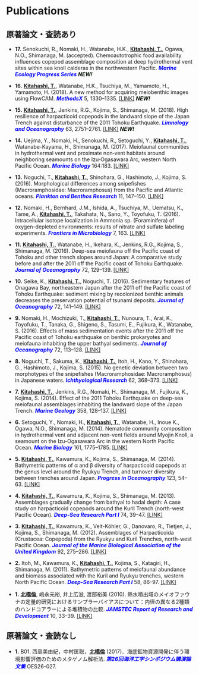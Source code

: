 # Publications

## 原著論文・査読あり

- **17.** Senokuchi, R., Nomaki, H., Watanabe, H.K., **<u>Kitahashi, T.</u>**, Ogawa, N.O., Shimanaga, M. (accepted). Chemoautotrophic food availability influences copepod assemblage composition at deep hydrothermal vent sites within sea knoll calderas in the northwestern Pacific. ***<font color="blue">Marine Ecology Progress Series</font>*** ***<font color="res">NEW!</font>***

- **16.** **<u>Kitahashi, T.</u>**, Watanabe, H.K., Tsuchiya, M., Yamamoto, H., Yamamoto, H. (2018). A new method for acquiring meiobenthic images using FlowCAM. ***<font color="blue">MethodsX</font>*** 5, 1330–1335. <a href="https://doi.org/10.1016/J.MEX.2018.10.012" target="_blank">[LINK]</a> ***<font color="res">NEW!</font>***

- **15.** **<u>Kitahashi, T.</u>**, Jenkins, R.G., Kojima, S., Shimanaga, M. (2018). High resilience of harpacticoid copepods in the landward slope of the Japan Trench against disturbance of the 2011 Tohoku Earthquake. ***<font color="blue">Limnology and Oceanography</font>*** 63, 2751–2761. <a href="https://doi.org/10.1002/lno.11006" target="_blank">[LINK]</a> ***<font color="res">NEW!</font>***

- **14.** Uejima, Y., Nomaki, H., Senokuchi, R., Setoguchi, Y., **<u>Kitahashi, T.</u>**, Watanabe-Kayama, H., Shimanaga, M. (2017). Meiofaunal communities in hydrothermal vent and proximate non‐vent habitats around neighboring seamounts on the Izu‐Ogasawara Arc, western North Pacific Ocean. ***<font color="blue">Marine Biology</font>*** 164:183. <a href="https://doi.org/10.1007/s00227-017-3218-6" target="_blank">[LINK]</a>

- **13.** Noguchi, T., **<u>Kitahashi, T.</u>**, Shinohara, G., Hashimoto, J., Kojima, S. (2016). Morphological differences among snipefishes (Macroramphosidae: Macroramphosus) from the Pacific and Atlantic oceans. ***<font color="blue">Plankton and Benthos Research</font>*** 11, 147–150. <a href="https://doi.org/10.3800/pbr.11.147" target="_blank">[LINK]</a>

- **12.** Nomaki, H., Bernhard, J.M., Ishida, A., Tsuchiya, M., Uematsu, K., Tame, A., **<u>Kitahashi, T.</u>**, Takahata, N., Sano, Y., Toyofuku, T. (2016). Intracellular isotope localization in Ammonia sp. (Foraminifera) of oxygen-depleted environments: results of nitrate and sulfate labeling experiments. ***<font color="blue">Frontiers in Microbiology</font>*** 7, 163. <a href="https://doi.org/10.3389/fmicb.2016.00163" target="_blank">[LINK]</a>

- **11.** **<u>Kitahashi, T.</u>**, Watanabe, H., Ikehara, K., Jenkins, R.G., Kojima, S., Shimanaga, M. (2016). Deep-sea meiofauna off the Pacific coast of Tohoku and other trench slopes around Japan: A comparative study before and after the 2011 off the Pacific coast of Tohoku Earthquake. ***<font color="blue">Journal of Oceanography</font>*** 72, 129–139. <a href="https://doi.org/10.1007/s10872-015-0323-3" target="_blank">[LINK]</a>

- **10.** Seike, K., **<u>Kitahashi, T.</u>**, Noguchi, T. (2016). Sedimentary features of Onagawa Bay, northeastern Japan after the 2011 off the Pacific coast of Tohoku Earthquake: sediment mixing by recolonized benthic animals decreases the preservation potential of tsunami deposits. ***<font color="blue">Journal of Oceanography</font>*** 72, 141–149. <a href="https://doi.org/10.1007/s10872-015-0297-1" target="_blank">[LINK]</a>

- **9.** Nomaki, H., Mochizuki, T., **<u>Kitahashi, T.</u>**, Nunoura, T., Arai, K., Toyofuku, T., Tanaka, G., Shigeno, S., Tasumi, E., Fujikura, K., Watanabe, S. (2016). Effects of mass sedimentation events after the 2011 off the Pacific coast of Tohoku earthquake on benthic prokaryotes and meiofauna inhabiting the upper bathyal sediments. ***<font color="blue">Journal of Oceanography</font>*** 72, 113–128. <a href="https://doi.org/10.1007/s10872-015-0293-5" target="_blank">[LINK]</a>

- **8.** Noguchi, T., Sakuma, K., **<u>Kitahashi, T.</u>**, Itoh, H., Kano, Y., Shinohara, G., Hashimoto, J., Kojima, S. (2015). No genetic deviation between two morphotypes of the snipefishes (Macroramphosidae: Macroramphosus) in Japanese waters. ***<font color="blue">Ichthyological Research</font>*** 62, 368–373. <a href="https://doi.org/10.1007/s10228-014-0443-6" target="_blank">[LINK]</a>

- **7.** **<u>Kitahashi, T.</u>**, Jenkins, R.G., Nomaki, H., Shimanaga, M., Fujikura, K., Kojima, S. (2014). Effect of the 2011 Tohoku Earthquake on deep-sea meiofaunal assemblages inhabiting the landward slope of the Japan Trench. ***<font color="blue">Marine Geology</font>*** 358, 128–137. <a href="https://doi.org/10.1016/j.margeo.2014.05.004" target="_blank">[LINK]</a>

- **6.** Setoguchi, Y., Nomaki, H., **<u>Kitahashi, T.</u>**, Watanabe, H., Inoue K., Ogawa, N.O., Shimanaga, M. (2014). Nematode community composition in hydrothermal vent and adjacent non-vent fields around Myojin Knoll, a seamount on the Izu-Ogasawara Arc in the western North Pacific Ocean. ***<font color="blue">Marine Biology</font>*** 161, 1775–1785. <a href="https://doi.org/10.1007/s00227-014-2460-4" target="_blank">[LINK]</a>

- **5.** **<u>Kitahashi, T.</u>**, Kawamura, K., Kojima, S., Shimanaga, M. (2014). Bathymetric patterns of α and β diversity of harpacticoid copepods at the genus level around the Ryukyu Trench, and turnover diversity between trenches around Japan. ***<font color="blue">Progress in Oceanography</font>*** 123, 54–63. <a href="https://doi.org/10.1016/j.pocean.2014.02.007" target="_blank">[LINK]</a>

- **4.** **<u>Kitahashi, T.</u>**, Kawamura, K., Kojima, S., Shimanaga, M. (2013). Assemblages gradually change from bathyal to hadal depth: A case study on harpacticoid copepods around the Kuril Trench (north-west Pacific Ocean). ***<font color="blue">Deep-Sea Research Part I</font>*** 74, 39–47. <a href="https://doi.org/10.1016/j.dsr.2012.12.010" target="_blank">[LINK]</a>

- **3.** **<u>Kitahashi, T.</u>**, Kawamura, K., Veit-Köhler, G., Danovaro, R., Tietjen, J., Kojima, S., Shimanaga, M. (2012). Assemblages of Harpacticoida (Crustacea: Copepoda) from the Ryukyu and Kuril Trenches, north-west Pacific Ocean. ***<font color="blue">Journal of the Marine Biological Association of the United Kingdom</font>*** 92, 275–286. <a href="https://doi.org/10.1017/S0025315411001536" target="_blank">[LINK]</a>

- **2.** Itoh, M., Kawamura, K., **<u>Kitahashi, T.</u>**, Kojima, S., Katagiri, H., Shimanaga, M. (2011). Bathymetric patterns of meiofaunal abundance and biomass associated with the Kuril and Ryukyu trenches, western North Pacific Ocean. ***<font color="blue">Deep-Sea Research Part I</font>*** 58, 86–97. <a href="https://doi.org/10.1016/j.dsr.2010.12.004" target="_blank">[LINK]</a>

- **1.** **<u>北橋倫</u>**, 嶋永元裕, 井上広滋, 渡部裕美 (2010). 熱水噴出域のメイオファウナの定量的研究におけるサンプラーバイアスについて：内径の異なる2種類のハンドコアラーによる堆積物の比較. ***<font color="blue">JAMSTEC Report of Research and Development</font>*** 10, 33–39. <a href="http://www.godac.jamstec.go.jp/catalog/doc_catalog/metadataDisp/JAM_RandD10_03?lang=ja&view=detail" target="_blank">[LINK]</a>

  
## 原著論文・査読なし

- **1.** B01. 西島美由紀，中村匡聡，**<u>北橋倫</u>** (2017)．海底鉱物資源開発に伴う環境影響評価のためのメタゲノム解析法. ***<font color="blue">第26回海洋工学シンポジウム講演論文集</font>*** OES26-027.
